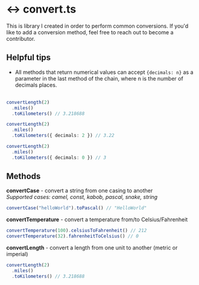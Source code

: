 # :left_right_arrow: convert.ts

This is library I created in order to perform common conversions. If you'd like to add a conversion method, feel free to reach out to become a contributor.

## Helpful tips

- All methods that return numerical values can accept `{decimals: n}` as a parameter in the last method of the chain, where n is the number of decimals places.<br><br>

```typescript
convertLength(2)
  .miles()
  .toKilometers() // 3.218688

convertLength(2)
  .miles()
  .toKilometers({ decimals: 2 }) // 3.22

convertLength(2)
  .miles()
  .toKilometers({ decimals: 0 }) // 3
```

## Methods

**convertCase** - convert a string from one casing to another<br>
_Supported cases: camel, const, kabob, pascal, snake, string_

```typescript
convertCase("helloWorld").toPascal() // "HelloWorld"
```

**convertTemperature** - convert a temperature from/to Celsius/Fahrenheit

```typescript
convertTemperature(100).celsiusToFahrenheit() // 212
convertTemperature(32).fahrenheitToCelsius() // 0
```

**convertLength** - convert a length from one unit to another (metric or imperial)

```typescript
convertLength(2)
  .miles()
  .toKilometers() // 3.218688
```
